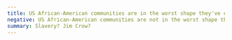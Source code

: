 ```yaml
---
title: US African-American communities are in the worst shape they've ever been in
negative: US African-American communities are not in the worst shape they've ever been in
summary: Slavery? Jim Crow?
---
```

